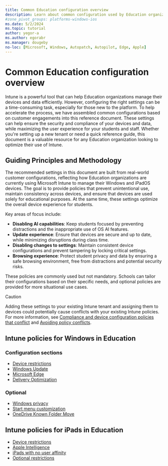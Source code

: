 ```yaml
---
title: Common Education configuration overview
description: Learn about common configuration used by Education organizations in Intune.
#zone_pivot_groups: platforms-windows-ios
ms.date: 5/2/2024
ms.topic: tutorial
author: yegor-a
ms.author: egorabr
ms.manager: dougeby
no-loc: [Microsoft, Windows, Autopatch, Autopilot, Edge, Apple]
---
```


# Common Education configuration overview

Intune is a powerful tool that can help Education organizations manage their devices and data efficiently. However, configuring the right settings can be a time-consuming task, especially for those new to the platform. To help accelerate the process, we have assembled common configurations based on customer engagements into this reference document. These settings can help ensure the security and compliance of your devices and data, while maximizing the user experience for your students and staff. Whether you're setting up a new tenant or need a quick reference guide, this document is a valuable resource for any Education organization looking to optimize their use of Intune.

## Guiding Principles and Methodology

The recommended settings in this document are built from real-world customer configurations, reflecting how Education organizations are currently using Microsoft Intune to manage their Windows and iPadOS devices. The goal is to provide policies that prevent unintentional use, maintain consistency across devices, and ensure that devices are used solely for educational purposes. At the same time, these settings optimize the overall device experience for students.

Key areas of focus include:

- **Disabling AI capabilities**: Keep students focused by preventing distractions and the inappropriate use of OS AI features.
- **Update experience**: Ensure that devices are secure and up to date, while minimizing disruptions during class time.
- **Disabling changes to settings**: Maintain consistent device configurations and prevent tampering by locking critical settings.
- **Browsing experience**: Protect student privacy and data by ensuring a safe browsing environment, free from distractions and potential security risks.

These policies are commonly used but not mandatory. Schools can tailor their configurations based on their specific needs, and optional policies are provided for more situational use cases.

> [!CAUTION]
> Adding these settings to your existing Intune tenant and assigning them to devices could potentially cause conflicts with your existing Intune policies. For more information, see [Compliance and device configuration policies that conflict](/mem/intune/configuration/device-profile-troubleshoot#conflicts) and [Avoiding policy conflicts](manage-avoid-policy-conflicts.md).

## Intune policies for Windows in Education

### Configuration sections

- [Device restrictions](/mem/intune/industry/education/tutorial-school-deployment/common-config-settings-catalog-device-restrictions)
- [Windows Update](/mem/intune/industry/education/tutorial-school-deployment/common-config-windows-update)
- [Microsoft Edge](/mem/intune/industry/education/tutorial-school-deployment/common-config-settings-catalog-edge)
- [Delivery Optimization](/mem/intune/industry/education/tutorial-school-deployment/common-config-settings-catalog-delivery-optimization)

### Optional

- [Windows privacy](/mem/intune/industry/education/tutorial-school-deployment/common-config-settings-catalog-windows-privacy)
- [Start menu customization](/mem/intune/industry/education/tutorial-school-deployment/common-config-settings-catalog-start-menu)
- [OneDrive Known Folder Move](/mem/intune/industry/education/tutorial-school-deployment/common-config-settings-catalog-onedrive-knownfoldermove)

## Intune policies for iPads in Education

- [Device restrictions](common-config-ipads-device-restrictions.md)
- [Apple Intelligence](common-config-ipads-ai.md)
- [iPads with no user affinity](common-config-ipads-nouser.md)
- [Optional restrictions](common-config-ipads-optional.md)
